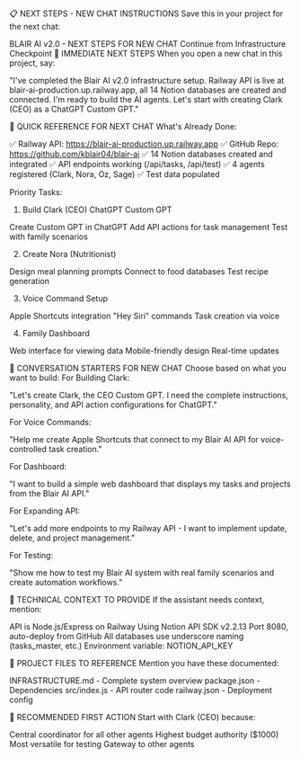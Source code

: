 📋 NEXT STEPS - NEW CHAT INSTRUCTIONS
Save this in your project for the next chat:

BLAIR AI v2.0 - NEXT STEPS FOR NEW CHAT
Continue from Infrastructure Checkpoint
🎯 IMMEDIATE NEXT STEPS
When you open a new chat in this project, say:

"I've completed the Blair AI v2.0 infrastructure setup. Railway API is live at blair-ai-production.up.railway.app, all 14 Notion databases are created and connected. I'm ready to build the AI agents. Let's start with creating Clark (CEO) as a ChatGPT Custom GPT."


📌 QUICK REFERENCE FOR NEXT CHAT
What's Already Done:

✅ Railway API: https://blair-ai-production.up.railway.app
✅ GitHub Repo: https://github.com/kblair04/blair-ai
✅ 14 Notion databases created and integrated
✅ API endpoints working (/api/tasks, /api/test)
✅ 4 agents registered (Clark, Nora, Oz, Sage)
✅ Test data populated

Priority Tasks:
1. Build Clark (CEO) ChatGPT Custom GPT

Create Custom GPT in ChatGPT
Add API actions for task management
Test with family scenarios

2. Create Nora (Nutritionist)

Design meal planning prompts
Connect to food databases
Test recipe generation

3. Voice Command Setup

Apple Shortcuts integration
"Hey Siri" commands
Task creation via voice

4. Family Dashboard

Web interface for viewing data
Mobile-friendly design
Real-time updates


💬 CONVERSATION STARTERS FOR NEW CHAT
Choose based on what you want to build:
For Building Clark:

"Let's create Clark, the CEO Custom GPT. I need the complete instructions, personality, and API action configurations for ChatGPT."

For Voice Commands:

"Help me create Apple Shortcuts that connect to my Blair AI API for voice-controlled task creation."

For Dashboard:

"I want to build a simple web dashboard that displays my tasks and projects from the Blair AI API."

For Expanding API:

"Let's add more endpoints to my Railway API - I want to implement update, delete, and project management."

For Testing:

"Show me how to test my Blair AI system with real family scenarios and create automation workflows."


🔧 TECHNICAL CONTEXT TO PROVIDE
If the assistant needs context, mention:

API is Node.js/Express on Railway
Using Notion API SDK v2.2.13
Port 8080, auto-deploy from GitHub
All databases use underscore naming (tasks_master, etc.)
Environment variable: NOTION_API_KEY


📁 PROJECT FILES TO REFERENCE
Mention you have these documented:

INFRASTRUCTURE.md - Complete system overview
package.json - Dependencies
src/index.js - API router code
railway.json - Deployment config


🚀 RECOMMENDED FIRST ACTION
Start with Clark (CEO) because:

Central coordinator for all other agents
Highest budget authority ($1000)
Most versatile for testing
Gateway to other agents
